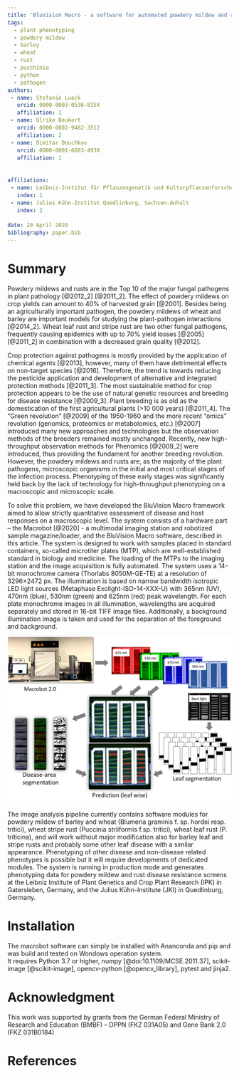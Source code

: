 ```yaml
---
title: 'BluVision Macro - a software for automated powdery mildew and rust disease quantification on detached leaves.'
tags:
  - plant phenotyping
  - powdery mildew
  - barley
  - wheat
  - rust
  - pucchinia
  - python
  - pathogen
authors:
 - name: Stefanie Lueck
   orcid: 0000-0003-0536-835X
   affiliation: 1
 - name: Ulrike Beukert
   orcid: 0000-0002-9482-3512
   affiliation: 2
 - name: Dimitar Douchkov
   orcid: 0000-0001-6603-4930
   affiliation: 1
   
 
affiliations:
 - name: Leibniz-Institut für Pflanzengenetik und Kulturpflanzenforschung Gatersleben, Stadt Seeland, Sachsen-Anhalt
   index: 1
 - name: Julius Kühn-Institut Quedlinburg, Sachsen-Anhalt
   index: 2
   
date: 20 April 2020
bibliography: paper.bib
---
```

 
# Summary

Powdery mildews and rusts are in the Top 10 of the major fungal pathogens in plant pathology [@2012_2] [@2011_2]. The effect of powdery mildews on crop yields can amount to 40% of harvested grain [@2001]. Besides being an agriculturally important pathogen, the powdery mildews of wheat and barley are important models for studying the plant-pathogen interactions [@2014_2]. Wheat leaf rust and stripe rust are two other fungal pathogens, frequently causing epidemics with up to 70% yield losses [@2005] [@2011_2] in combination with a decreased grain quality [@2012]. 

Crop protection against pathogens is mostly provided by the application of chemical agents [@2013], however, many of them have detrimental effects on non-target species [@2016].  Therefore, the trend is towards reducing the pesticide application and development of alternative and integrated protection methods [@2011_3]. The most sustainable method for crop protection appears to be the use of natural genetic resources and breeding for disease resistance [@2009_3]. Plant breeding is as old as the domestication of the first agricultural plants (>10 000 years) [@2011_4]. The “Green revolution” [@2009] of the 1950-1960 and the more recent “omics” revolution (genomics, proteomics or metabolomics, etc.) [@2007] introduced many new approaches and technologies but the observation methods of the breeders remained mostly unchanged. Recently, new high-throughput observation methods for Phenomics [@2009_2] were introduced, thus providing the fundament for another breeding revolution. However, the powdery mildews and rusts are, as the majority of the plant pathogens, microscopic organisms in the initial and most critical stages of the infection process. Phenotyping of these early stages was significantly held back by the lack of technology for high-throughput phenotyping on a macroscopic and microscopic scale. 

To solve this problem, we have developed the BluVision Macro framework aimed to allow strictly quantitative assessment of disease and host responses on a macroscopic level. The system consists of a hardware part – the Macrobot [@2020] - a multimodal imaging station and robotized sample magazine/loader, and the BluVision Macro software, described in this article. The system is designed to work with samples placed in standard containers, so-called microtiter plates (MTP), which are well-established standard in biology and medicine. The loading of the MTPs to the imaging station and the image acquisition is fully automated. The system uses a 14-bit monochrome camera (Thorlabs 8050M-GE-TE) at a resolution of 3296×2472 px. The illumination is based on narrow bandwidth isotropic LED light sources (Metaphase Exolight-ISO-14-XXX-U) with 365nm (UV), 470nm (blue), 530nm (green) and 625nm (red) peak wavelength. For each plate monochrome images in all illumination, wavelengths are acquired separately and stored in 16-bit TIFF image files. Additionally, a background illumination image is taken and used for the separation of the foreground and background.

![Macrobot image acquisition and analysis workflow.\label{fig:example}](figure.png)




The image analysis pipeline currently contains software modules for powdery mildew of barley and wheat (Blumeria graminis f. sp. hordei resp. tritici), wheat stripe rust (Puccinia striiformis f.sp. tritici), wheat leaf rust (P. triticina), and will work without major modification also for barley leaf and stripe rusts and probably some other leaf disease with a similar appearance. Phenotyping of other disease and non-disease related phenotypes is possible but it will require developments of dedicated modules. The system is running in production mode and generates phenotyping data for powdery mildew and rust disease resistance screens at the Leibniz Institute of Plant Genetics and Crop Plant Research (IPK) in Gatersleben, Germany, and the Julius Kühn-Institute (JKI) in Quedlinburg, Germany.


 
# Installation
The macrobot software can simply be installed with Ananconda and pip and was build and tested on Wondows operation system. <br>
It requires Python 3.7 or higher, numpy [@doi:10.1109/MCSE.2011.37], scikit-image [@scikit-image], opencv-python [@opencv_library], pytest and jinja2. 

# Acknowledgment
This work was supported by grants from the German Federal Ministry of Research and Education (BMBF) – DPPN (FKZ 031A05) and Gene Bank 2.0  (FKZ 031B0184)

# References
